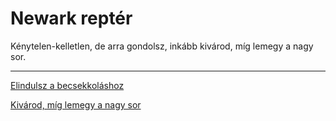 # Newark reptér

Kénytelen-kelletlen, de arra gondolsz, inkább kivárod, míg lemegy a nagy sor.

---

[Elindulsz a becsekkoláshoz](/madrapur/1.2)

[Kivárod, míg lemegy a nagy sor](/madrapur/1.3)
